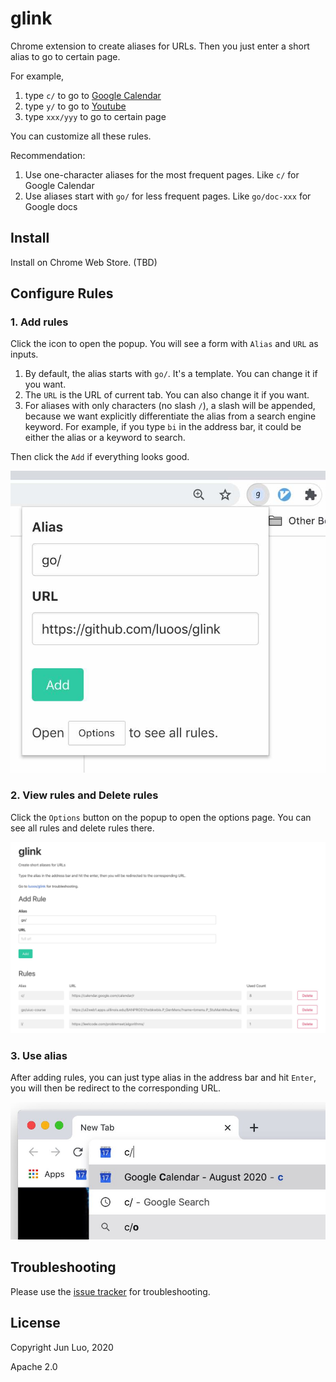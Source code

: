 # glink

Chrome extension to create aliases for URLs. Then you just enter a short alias to go to certain page.

For example,

1. type `c/` to go to [Google Calendar](https://calendar.google.com/calendar/r)
2. type `y/` to go to [Youtube](https://calendar.google.com/calendar/r)
3. type `xxx/yyy` to go to certain page

You can customize all these rules.

Recommendation:

1. Use one-character aliases for the most frequent pages. Like `c/` for Google Calendar
2. Use aliases start with `go/` for less frequent pages. Like `go/doc-xxx` for Google docs

## Install

Install on Chrome Web Store. (TBD)

## Configure Rules

### 1. Add rules

Click the icon to open the popup. You will see a form with `Alias` and `URL` as inputs.

1. By default, the alias starts with `go/`. It's a template. You can change it if you want.
2. The `URL` is the URL of current tab. You can also change it if you want.
3. For aliases with only characters (no slash `/`), a slash will be appended, because we want explicitly differentiate the alias from a search engine keyword. For example, if you type `bi` in the address bar, it could be either the alias or a keyword to search.

Then click the `Add` if everything looks good.

![popup](images/instruction_popup.jpg)

### 2. View rules and Delete rules

Click the `Options` button on the popup to open the options page. You can see all rules and delete rules there.

![add_rules](images/add_rules.jpg)

### 3. Use alias

After adding rules, you can just type alias in the address bar and hit `Enter`, you will then be redirect to the corresponding URL.

![use_alias](images/use_alias.jpg)

## Troubleshooting

Please use the [issue tracker](https://github.com/luoos/glink/issues) for troubleshooting.

## License

Copyright Jun Luo, 2020

Apache 2.0